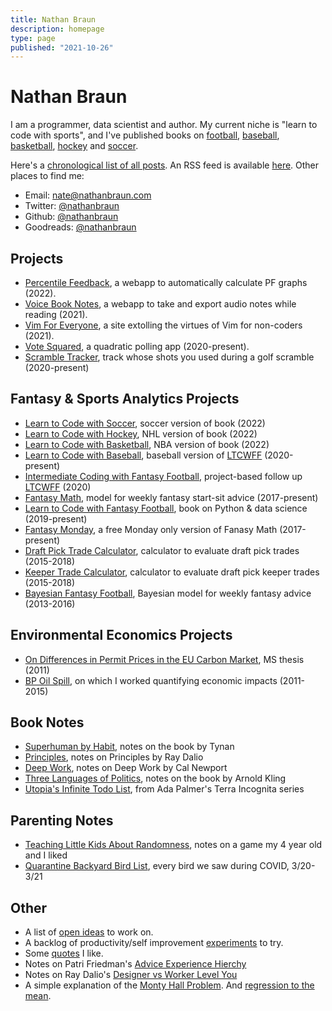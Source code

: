 ```yaml
---
title: Nathan Braun
description: homepage
type: page
published: "2021-10-26"
---
```


# Nathan Braun

I am a programmer, data scientist and author. My current niche is "learn to
code with sports", and I've published books on [football](https://fantasycoding.com?utm_source=nathanbraun&utm_content=home&utm_medium=organic&utm_campaign=homepage), [baseball](https://codebaseball.com?utm_source=nathanbraun&utm_content=home&utm_medium=organic&utm_campaign=homepage), [basketball](https://codebasketball.com?utm_source=nathanbraun&utm_content=home&utm_medium=organic&utm_campaign=homepage), [hockey](https://codewithhockey.com?utm_source=nathanbraun&utm_content=home&utm_medium=organic&utm_campaign=homepage) and [soccer](https://codesoccer.com?utm_source=nathanbraun&utm_content=home&utm_medium=organic&utm_campaign=homepage).

Here's a [chronological list of all posts](posts).  An RSS feed is available
[here](https://nathanbraun.com/feed.xml). Other places to find me:

- Email: [nate@nathanbraun.com](mailto:nate@nathanbraun.com)
- Twitter: [@nathanbraun](https://twitter.com/nathanbraun)
- Github: [@nathanbraun](https://github.com/nathanbraun)
- Goodreads: [@nathanbraun](https://www.goodreads.com/review/list/150191?order=d&sort=date_added)

## Projects
- [Percentile Feedback](pf), a webapp to automatically calculate PF graphs (2022).
- [Voice Book Notes](voice-book-notes), a webapp to take and export audio notes while reading (2021).
- [Vim For Everyone](vim), a site extolling the virtues of Vim for non-coders (2021).
- [Vote Squared](voting), a quadratic polling app (2020-present).
- [Scramble Tracker](scramble), track whose shots you used during a golf scramble (2020-present)

## Fantasy & Sports Analytics Projects
- [Learn to Code with Soccer](soccer), soccer version of book (2022)
- [Learn to Code with Hockey](hockey), NHL version of book (2022)
- [Learn to Code with Basketball](basketball), NBA version of book (2022)
- [Learn to Code with Baseball](baseball), baseball version of [LTCWFF](ltcwff) (2020-present)
- [Intermediate Coding with Fantasy Football](intermediate), project-based follow up [LTCWFF](ltcwff) (2020)
- [Fantasy Math](fantasymath), model for weekly fantasy start-sit advice (2017-present)
- [Learn to Code with Fantasy Football](ltcwff), book on Python & data science (2019-present)
- [Fantasy Monday](monday), a free Monday only version of Fanasy Math (2017-present)
- [Draft Pick Trade Calculator](pickcalculator), calculator to evaluate draft pick trades (2015-2018)
- [Keeper Trade Calculator](keepercalculator), calculator to evaluate draft pick keeper trades (2015-2018)
- [Bayesian Fantasy Football](bayesian-fantasy-football), Bayesian model for weekly fantasy advice (2013-2016)

## Environmental Economics Projects
- [On Differences in Permit Prices in the EU Carbon Market](eu-carbon-market), MS thesis (2011)
- [BP Oil Spill](oil-spill), on which I worked quantifying economic impacts (2011-2015)

## Book Notes
- [Superhuman by Habit](books/habit), notes on the book by Tynan
- [Principles](books/principles), notes on Principles by Ray Dalio
- [Deep Work](books/deepwork), notes on Deep Work by Cal Newport
- [Three Languages of Politics](books/politics), notes on the book by Arnold Kling
- [Utopia's Infinite Todo List](books/infinite-todo-list), from Ada Palmer's Terra Incognita series

## Parenting Notes
- [Teaching Little Kids About Randomness](parenting/randomness), notes on a game my 4 year old and I liked 
- [Quarantine Backyard Bird List](parenting/quarantine-bird-list), every bird we saw during COVID, 3/20-3/21

## Other
- A list of [open ideas](ideas) to work on.
- A backlog of productivity/self improvement [experiments](experiments) to try.
- Some [quotes](quotes) I like.
- Notes on Patri Friedman's [Advice Experience Hierchy](advice)
- Notes on Ray Dalio's [Designer vs Worker Level You](designer-vs-worker)
- A simple explanation of the [Monty Hall Problem](monty-hall). And [regression to the mean](regression-to-mean).

<isso/>
